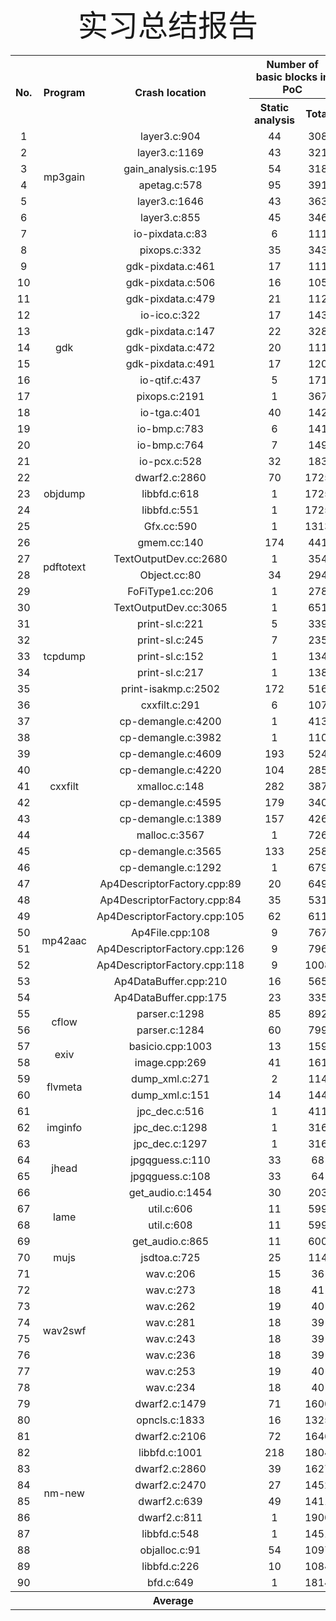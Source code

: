 <div align='center' ><font size='70'>实习总结报告</font></div>
<html>
<table align="center">
  <tr>
    <th rowspan="2">No.</th>
    <th rowspan="2">Program</th>
    <th rowspan="2">Crash location</th>
    <th colspan="2">Number of basic blocks in PoC</th>
    <th rowspan="2">Rate</th>
  </tr>
  <tr>
    <th>Static analysis</th>
    <th>Total</th>
  </tr>
  <tr>
    <td valign="middle" align="center">1</td>
    <td rowspan="6" valign="middle" align="center">mp3gain</td>
    <td valign="middle" align="center">layer3.c:904</td>
    <td valign="middle" align="center">44</td>
    <td valign="middle" align="center">308</td>
    <td valign="middle" align="center">14.29%</td>
  </tr>
  <tr>
    <td valign="middle" align="center">2</td>
    <td valign="middle" align="center">layer3.c:1169</td>
    <td valign="middle" align="center">43</td>
    <td valign="middle" align="center">321</td>
    <td valign="middle" align="center">13.40%</td>
  </tr>
  <tr>
    <td valign="middle" align="center">3</td>
    <td valign="middle" align="center">gain_analysis.c:195</td>
    <td valign="middle" align="center">54</td>
    <td valign="middle" align="center">318</td>
    <td valign="middle" align="center">16.98%</td>
  </tr>
  <tr>
    <td valign="middle" align="center">4</td>
    <td valign="middle" align="center">apetag.c:578</td>
    <td valign="middle" align="center">95</td>
    <td valign="middle" align="center">391</td>
    <td valign="middle" align="center">24.30%</td>
  </tr>
  <tr>
    <td valign="middle" align="center">5</td>
    <td valign="middle" align="center">layer3.c:1646</td>
    <td valign="middle" align="center">43</td>
    <td valign="middle" align="center">363</td>
    <td valign="middle" align="center">11.85%</td>
  </tr>
  <tr>
    <td valign="middle" align="center">6</td>
    <td valign="middle" align="center">layer3.c:855</td>
    <td valign="middle" align="center">45</td>
    <td valign="middle" align="center">346</td>
    <td valign="middle" align="center">13.01%</td>
  <tr>
    <td valign="middle" align="center">7</td>
    <td rowspan="15" valign="middle" align="center">gdk</td>
    <td valign="middle" align="center">io-pixdata.c:83</td>
    <td valign="middle" align="center">6</td>
    <td valign="middle" align="center">111</td>
    <td valign="middle" align="center">5.41%</td>
  </tr>
    <tr>
    <td valign="middle" align="center">8</td>
    <td valign="middle" align="center">pixops.c:332</td>
    <td valign="middle" align="center">35</td>
    <td valign="middle" align="center">343</td>
    <td valign="middle" align="center">10.20%</td>
  </tr>
    <tr>
    <td valign="middle" align="center">9</td>
    <td valign="middle" align="center">gdk-pixdata.c:461</td>
    <td valign="middle" align="center">17</td>
    <td valign="middle" align="center">111</td>
    <td valign="middle" align="center">15.32%</td>
  </tr>
  <tr>
    <td valign="middle" align="center">10</td>
    <td valign="middle" align="center">gdk-pixdata.c:506</td>
    <td valign="middle" align="center">16</td>
    <td valign="middle" align="center">105</td>
    <td valign="middle" align="center">15.24%</td>
  </tr>
  <tr>
    <td valign="middle" align="center">11</td>
    <td valign="middle" align="center">gdk-pixdata.c:479</td>
    <td valign="middle" align="center">21</td>
    <td valign="middle" align="center">112</td>
    <td valign="middle" align="center">18.75%</td>
  </tr>
  <tr>
    <td valign="middle" align="center">12</td>
    <td valign="middle" align="center">io-ico.c:322</td>
    <td valign="middle" align="center">17</td>
    <td valign="middle" align="center">143</td>
    <td valign="middle" align="center">11.89%</td>
  </tr>
  <tr>
    <td valign="middle" align="center">13</td>
    <td valign="middle" align="center">gdk-pixdata.c:147</td>
    <td valign="middle" align="center">22</td>
    <td valign="middle" align="center">328</td>
    <td valign="middle" align="center">6.71%</td>
  </tr>
  <tr>
    <td valign="middle" align="center">14</td>
    <td valign="middle" align="center">gdk-pixdata.c:472</td>
    <td valign="middle" align="center">20</td>
    <td valign="middle" align="center">111</td>
    <td valign="middle" align="center">18.02%</td>
  </tr>
  <tr>
    <td valign="middle" align="center">15</td>
    <td valign="middle" align="center">gdk-pixdata.c:491</td>
    <td valign="middle" align="center">17</td>
    <td valign="middle" align="center">120</td>
    <td valign="middle" align="center">14.17%</td>
  </tr>
  <tr>
    <td valign="middle" align="center">16</td>
    <td valign="middle" align="center">io-qtif.c:437</td>
    <td valign="middle" align="center">5</td>
    <td valign="middle" align="center">171</td>
    <td valign="middle" align="center">2.92%</td>
  </tr>
  <tr>
    <td valign="middle" align="center">17</td>
    <td valign="middle" align="center">pixops.c:2191</td>
    <td valign="middle" align="center">1</td>
    <td valign="middle" align="center">367</td>
    <td valign="middle" align="center">0.27%</td>
  </tr>
  <tr>
    <td valign="middle" align="center">18</td>
    <td valign="middle" align="center">io-tga.c:401</td>
    <td valign="middle" align="center">40</td>
    <td valign="middle" align="center">142</td>
    <td valign="middle" align="center">28.17%</td>
  </tr>
  <tr>
    <td valign="middle" align="center">19</td>
    <td valign="middle" align="center">io-bmp.c:783</td>
    <td valign="middle" align="center">6</td>
    <td valign="middle" align="center">141</td>
    <td valign="middle" align="center">4.26%</td>
  </tr>
  <tr>
    <td valign="middle" align="center">20</td>
    <td valign="middle" align="center">io-bmp.c:764</td>
    <td valign="middle" align="center">7</td>
    <td valign="middle" align="center">149</td>
    <td valign="middle" align="center">4.70%</td>
  </tr>
  <tr>
    <td valign="middle" align="center">21</td>
    <td valign="middle" align="center">io-pcx.c:528</td>
    <td valign="middle" align="center">32</td>
    <td valign="middle" align="center">183</td>
    <td valign="middle" align="center">17.49%</td>
  </tr>
    <tr>
    <td valign="middle" align="center">22</td>
    <td rowspan="3" valign="middle" align="center">objdump</td>
    <td valign="middle" align="center">dwarf2.c:2860</td>
    <td valign="middle" align="center">70</td>
    <td valign="middle" align="center">1725</td>
    <td valign="middle" align="center">4.06%</td>
  </tr>
  <tr>
    <td valign="middle" align="center">23</td>
    <td valign="middle" align="center">libbfd.c:618</td>
    <td valign="middle" align="center">1</td>
    <td valign="middle" align="center">1725</td>
    <td valign="middle" align="center">0.06%</td>
  </tr>
  <tr>
    <td valign="middle" align="center">24</td>
    <td valign="middle" align="center">libbfd.c:551</td>
    <td valign="middle" align="center">1</td>
    <td valign="middle" align="center">1725</td>
    <td valign="middle" align="center">0.06%</td>
  </tr>
    <tr>
    <td valign="middle" align="center">25</td>
    <td rowspan="6" valign="middle" align="center">pdftotext</td>
    <td valign="middle" align="center">Gfx.cc:590</td>
    <td valign="middle" align="center">1</td>
    <td valign="middle" align="center">1313</td>
    <td valign="middle" align="center">0.08%</td>
  </tr>
  <tr>
    <td valign="middle" align="center">26</td>
    <td valign="middle" align="center">gmem.cc:140</td>
    <td valign="middle" align="center">174</td>
    <td valign="middle" align="center">441</td>
    <td valign="middle" align="center">39.46%</td>
  </tr>
  <tr>
    <td valign="middle" align="center">27</td>
    <td valign="middle" align="center">TextOutputDev.cc:2680</td>
    <td valign="middle" align="center">1</td>
    <td valign="middle" align="center">354</td>
    <td valign="middle" align="center">0.28%</td>
  </tr>
  <tr>
    <td valign="middle" align="center">28</td>
    <td valign="middle" align="center">Object.cc:80</td>
    <td valign="middle" align="center">34</td>
    <td valign="middle" align="center">294</td>
    <td valign="middle" align="center">11.56%</td>
  </tr>
  <tr>
    <td valign="middle" align="center">29</td>
    <td valign="middle" align="center">FoFiType1.cc:206</td>
    <td valign="middle" align="center">1</td>
    <td valign="middle" align="center">278</td>
    <td valign="middle" align="center">0.36%</td>
  </tr>
  <tr>
    <td valign="middle" align="center">30</td>
    <td valign="middle" align="center">TextOutputDev.cc:3065</td>
    <td valign="middle" align="center">1</td>
    <td valign="middle" align="center">651</td>
    <td valign="middle" align="center">0.15%</td>
  </tr>
    <tr>
    <td valign="middle" align="center">31</td>
    <td rowspan="5" valign="middle" align="center">tcpdump</td>
    <td valign="middle" align="center">print-sl.c:221</td>
    <td valign="middle" align="center">5</td>
    <td valign="middle" align="center">339</td>
    <td valign="middle" align="center">1.47%</td>
  </tr>
  <tr>
    <td valign="middle" align="center">32</td>
    <td valign="middle" align="center">print-sl.c:245</td>
    <td valign="middle" align="center">7</td>
    <td valign="middle" align="center">235</td>
    <td valign="middle" align="center">2.98%</td>
  </tr>
  <tr>
    <td valign="middle" align="center">33</td>
    <td valign="middle" align="center">print-sl.c:152</td>
    <td valign="middle" align="center">1</td>
    <td valign="middle" align="center">134</td>
    <td valign="middle" align="center">0.75%</td>
  </tr>
  <tr>
    <td valign="middle" align="center">34</td>
    <td valign="middle" align="center">print-sl.c:217</td>
    <td valign="middle" align="center">1</td>
    <td valign="middle" align="center">138</td>
    <td valign="middle" align="center">0.72%</td>
  </tr>
  <tr>
    <td valign="middle" align="center">35</td>
    <td valign="middle" align="center">print-isakmp.c:2502</td>
    <td valign="middle" align="center">172</td>
    <td valign="middle" align="center">516</td>
    <td valign="middle" align="center">33.33%</td>
  </tr>
    <tr>
    <td valign="middle" align="center">36</td>
    <td rowspan="11" valign="middle" align="center">cxxfilt</td>
    <td valign="middle" align="center">cxxfilt.c:291</td>
    <td valign="middle" align="center">6</td>
    <td valign="middle" align="center">107</td>
    <td valign="middle" align="center">5.61%</td>
  </tr>
  <tr>
    <td valign="middle" align="center">37</td>
    <td valign="middle" align="center">cp-demangle.c:4200</td>
    <td valign="middle" align="center">1</td>
    <td valign="middle" align="center">413</td>
    <td valign="middle" align="center">0.24%</td>
  </tr>
  <tr>
    <td valign="middle" align="center">38</td>
    <td valign="middle" align="center">cp-demangle.c:3982</td>
    <td valign="middle" align="center">1</td>
    <td valign="middle" align="center">110</td>
    <td valign="middle" align="center">0.91%</td>
  </tr>
  <tr>
    <td valign="middle" align="center">39</td>
    <td valign="middle" align="center">cp-demangle.c:4609</td>
    <td valign="middle" align="center">193</td>
    <td valign="middle" align="center">524</td>
    <td valign="middle" align="center">36.83%</td>
  </tr>
  <tr>
    <td valign="middle" align="center">40</td>
    <td valign="middle" align="center">cp-demangle.c:4220</td>
    <td valign="middle" align="center">104</td>
    <td valign="middle" align="center">285</td>
    <td valign="middle" align="center">36.49%</td>
  </tr>
  <tr>
    <td valign="middle" align="center">41</td>
    <td valign="middle" align="center">xmalloc.c:148</td>
    <td valign="middle" align="center">282</td>
    <td valign="middle" align="center">387</td>
    <td valign="middle" align="center">72.87%</td>
  </tr>
  <tr>
    <td valign="middle" align="center">42</td>
    <td valign="middle" align="center">cp-demangle.c:4595</td>
    <td valign="middle" align="center">179</td>
    <td valign="middle" align="center">340</td>
    <td valign="middle" align="center">52.65%</td>
  </tr>
  <tr>
    <td valign="middle" align="center">43</td>
    <td valign="middle" align="center">cp-demangle.c:1389</td>
    <td valign="middle" align="center">157</td>
    <td valign="middle" align="center">426</td>
    <td valign="middle" align="center">36.85%</td>
  </tr>
  <tr>
    <td valign="middle" align="center">44</td>
    <td valign="middle" align="center">malloc.c:3567</td>
    <td valign="middle" align="center">1</td>
    <td valign="middle" align="center">726</td>
    <td valign="middle" align="center">0.14%</td>
  </tr>
  <tr>
    <td valign="middle" align="center">45</td>
    <td valign="middle" align="center">cp-demangle.c:3565</td>
    <td valign="middle" align="center">133</td>
    <td valign="middle" align="center">258</td>
    <td valign="middle" align="center">51.55%</td>
  </tr>
  <tr>
    <td valign="middle" align="center">46</td>
    <td valign="middle" align="center">cp-demangle.c:1292</td>
    <td valign="middle" align="center">1</td>
    <td valign="middle" align="center">679</td>
    <td valign="middle" align="center">0.15%</td>
  </tr>
    <tr>
    <td valign="middle" align="center">47</td>
    <td rowspan="8" valign="middle" align="center">mp42aac</td>
    <td valign="middle" align="center">Ap4DescriptorFactory.cpp:89</td>
    <td valign="middle" align="center">20</td>
    <td valign="middle" align="center">649</td>
    <td valign="middle" align="center">3.08%</td>
  </tr>
  <tr>
    <td valign="middle" align="center">48</td>
    <td valign="middle" align="center">Ap4DescriptorFactory.cpp:84</td>
    <td valign="middle" align="center">35</td>
    <td valign="middle" align="center">531</td>
    <td valign="middle" align="center">6.59%</td>
  </tr>
  <tr>
    <td valign="middle" align="center">49</td>
    <td valign="middle" align="center">Ap4DescriptorFactory.cpp:105</td>
    <td valign="middle" align="center">62</td>
    <td valign="middle" align="center">611</td>
    <td valign="middle" align="center">10.15%</td>
  </tr>
  <tr>
    <td valign="middle" align="center">50</td>
    <td valign="middle" align="center">Ap4File.cpp:108</td>
    <td valign="middle" align="center">9</td>
    <td valign="middle" align="center">767</td>
    <td valign="middle" align="center">1.17%</td>
  </tr>
  <tr>
    <td valign="middle" align="center">51</td>
    <td valign="middle" align="center">Ap4DescriptorFactory.cpp:126</td>
    <td valign="middle" align="center">9</td>
    <td valign="middle" align="center">796</td>
    <td valign="middle" align="center">1.13%</td>
  </tr>
  <tr>
    <td valign="middle" align="center">52</td>
    <td valign="middle" align="center">Ap4DescriptorFactory.cpp:118</td>
    <td valign="middle" align="center">9</td>
    <td valign="middle" align="center">1008</td>
    <td valign="middle" align="center">0.89%</td>
  </tr>
  <tr>
    <td valign="middle" align="center">53</td>
    <td valign="middle" align="center">Ap4DataBuffer.cpp:210</td>
    <td valign="middle" align="center">16</td>
    <td valign="middle" align="center">565</td>
    <td valign="middle" align="center">2.83%</td>
  </tr>
  <tr>
    <td valign="middle" align="center">54</td>
    <td valign="middle" align="center">Ap4DataBuffer.cpp:175</td>
    <td valign="middle" align="center">23</td>
    <td valign="middle" align="center">335</td>
    <td valign="middle" align="center">6.87%</td>
  </tr>
    <tr>
    <td valign="middle" align="center">55</td>
    <td rowspan="2" valign="middle" align="center">cflow</td>
    <td valign="middle" align="center">parser.c:1298</td>
    <td valign="middle" align="center">85</td>
    <td valign="middle" align="center">892</td>
    <td valign="middle" align="center">9.53%</td>
  </tr>
  <tr>
    <td valign="middle" align="center">56</td>
    <td valign="middle" align="center">parser.c:1284</td>
    <td valign="middle" align="center">60</td>
    <td valign="middle" align="center">799</td>
    <td valign="middle" align="center">7.51%</td>
  </tr>
    <tr>
    <td valign="middle" align="center">57</td>
    <td rowspan="2" valign="middle" align="center">exiv</td>
    <td valign="middle" align="center">basicio.cpp:1003</td>
    <td valign="middle" align="center">13</td>
    <td valign="middle" align="center">159</td>
    <td valign="middle" align="center">8.18%</td>
  </tr>
  <tr>
    <td valign="middle" align="center">58</td>
    <td valign="middle" align="center">image.cpp:269</td>
    <td valign="middle" align="center">41</td>
    <td valign="middle" align="center">161</td>
    <td valign="middle" align="center">25.47%</td>
  </tr>
  <tr>
    <td valign="middle" align="center">59</td>
    <td rowspan="2" valign="middle" align="center">flvmeta</td>
    <td valign="middle" align="center">dump_xml.c:271</td>
    <td valign="middle" align="center">2</td>
    <td valign="middle" align="center">114</td>
    <td valign="middle" align="center">1.75%</td>
  </tr>
  <tr>
    <td valign="middle" align="center">60</td>
    <td valign="middle" align="center">dump_xml.c:151</td>
    <td valign="middle" align="center">14</td>
    <td valign="middle" align="center">144</td>
    <td valign="middle" align="center">9.72%</td>
  </tr>
  <tr>
    <td valign="middle" align="center">61</td>
    <td rowspan="3" valign="middle" align="center">imginfo</td>
    <td valign="middle" align="center">jpc_dec.c:516</td>
    <td valign="middle" align="center">1</td>
    <td valign="middle" align="center">411</td>
    <td valign="middle" align="center">0.24%</td>
  </tr>
  <tr>
    <td valign="middle" align="center">62</td>
    <td valign="middle" align="center">jpc_dec.c:1298</td>
    <td valign="middle" align="center">1</td>
    <td valign="middle" align="center">316</td>
    <td valign="middle" align="center">0.32%</td>
  </tr>
  <tr>
    <td valign="middle" align="center">63</td>
    <td valign="middle" align="center">jpc_dec.c:1297</td>
    <td valign="middle" align="center">1</td>
    <td valign="middle" align="center">316</td>
    <td valign="middle" align="center">0.32%</td>
  </tr>
    <tr>
    <td valign="middle" align="center">64</td>
    <td rowspan="2" valign="middle" align="center">jhead</td>
    <td valign="middle" align="center">jpgqguess.c:110</td>
    <td valign="middle" align="center">33</td>
    <td valign="middle" align="center">68</td>
    <td valign="middle" align="center">48.53%</td>
  </tr>
  <tr>
    <td valign="middle" align="center">65</td>
    <td valign="middle" align="center">jpgqguess.c:108</td>
    <td valign="middle" align="center">33</td>
    <td valign="middle" align="center">64</td>
    <td valign="middle" align="center">51.56%</td>
  </tr>
    <tr>
    <td valign="middle" align="center">66</td>
    <td rowspan="4" valign="middle" align="center">lame</td>
    <td valign="middle" align="center">get_audio.c:1454</td>
    <td valign="middle" align="center">30</td>
    <td valign="middle" align="center">203</td>
    <td valign="middle" align="center">14.78%</td>
  </tr>
  <tr>
    <td valign="middle" align="center">67</td>
    <td valign="middle" align="center">util.c:606</td>
    <td valign="middle" align="center">11</td>
    <td valign="middle" align="center">599</td>
    <td valign="middle" align="center">1.84%</td>
  </tr>
  <tr>
    <td valign="middle" align="center">68</td>
    <td valign="middle" align="center">util.c:608</td>
    <td valign="middle" align="center">11</td>
    <td valign="middle" align="center">599</td>
    <td valign="middle" align="center">1.84%</td>
  </tr>
  <tr>
    <td valign="middle" align="center">69</td>
    <td valign="middle" align="center">get_audio.c:865</td>
    <td valign="middle" align="center">11</td>
    <td valign="middle" align="center">600</td>
    <td valign="middle" align="center">1.83%</td>
  </tr>
    <tr>
    <td valign="middle" align="center">70</td>
    <td rowspan="1" valign="middle" align="center">mujs</td>
    <td valign="middle" align="center">jsdtoa.c:725</td>
    <td valign="middle" align="center">25</td>
    <td valign="middle" align="center">114</td>
    <td valign="middle" align="center">21.93%</td>
  </tr>
    <tr>
    <td valign="middle" align="center">71</td>
    <td rowspan="8" valign="middle" align="center">wav2swf</td>
    <td valign="middle" align="center">wav.c:206</td>
    <td valign="middle" align="center">15</td>
    <td valign="middle" align="center">36</td>
    <td valign="middle" align="center">41.67%</td>
  </tr>
  <tr>
    <td valign="middle" align="center">72</td>
    <td valign="middle" align="center">wav.c:273</td>
    <td valign="middle" align="center">18</td>
    <td valign="middle" align="center">41</td>
    <td valign="middle" align="center">43.90%</td>
  </tr>
  <tr>
    <td valign="middle" align="center">73</td>
    <td valign="middle" align="center">wav.c:262</td>
    <td valign="middle" align="center">19</td>
    <td valign="middle" align="center">40</td>
    <td valign="middle" align="center">47.50%</td>
  </tr>
  <tr>
    <td valign="middle" align="center">74</td>
    <td valign="middle" align="center">wav.c:281</td>
    <td valign="middle" align="center">18</td>
    <td valign="middle" align="center">39</td>
    <td valign="middle" align="center">46.15%</td>
  </tr>
  <tr>
    <td valign="middle" align="center">75</td>
    <td valign="middle" align="center">wav.c:243</td>
    <td valign="middle" align="center">18</td>
    <td valign="middle" align="center">39</td>
    <td valign="middle" align="center">46.15%</td>
  </tr>
  <tr>
    <td valign="middle" align="center">76</td>
    <td valign="middle" align="center">wav.c:236</td>
    <td valign="middle" align="center">18</td>
    <td valign="middle" align="center">39</td>
    <td valign="middle" align="center">46.15%</td>
  </tr>
  <tr>
    <td valign="middle" align="center">77</td>
    <td valign="middle" align="center">wav.c:253</td>
    <td valign="middle" align="center">19</td>
    <td valign="middle" align="center">40</td>
    <td valign="middle" align="center">47.50%</td>
  </tr>
  <tr>
    <td valign="middle" align="center">78</td>
    <td valign="middle" align="center">wav.c:234</td>
    <td valign="middle" align="center">18</td>
    <td valign="middle" align="center">40</td>
    <td valign="middle" align="center">45.00%</td>
  </tr>
    <tr>
    <td valign="middle" align="center">79</td>
    <td rowspan="12" valign="middle" align="center">nm-new</td>
    <td valign="middle" align="center">dwarf2.c:1479</td>
    <td valign="middle" align="center">71</td>
    <td valign="middle" align="center">1600</td>
    <td valign="middle" align="center">4.44%</td>
  </tr>
  <tr>
    <td valign="middle" align="center">80</td>
    <td valign="middle" align="center">opncls.c:1833</td>
    <td valign="middle" align="center">16</td>
    <td valign="middle" align="center">1325</td>
    <td valign="middle" align="center">1.21%</td>
  </tr>
  <tr>
    <td valign="middle" align="center">81</td>
    <td valign="middle" align="center">dwarf2.c:2106</td>
    <td valign="middle" align="center">72</td>
    <td valign="middle" align="center">1646</td>
    <td valign="middle" align="center">4.37%</td>
  </tr>
  <tr>
    <td valign="middle" align="center">82</td>
    <td valign="middle" align="center">libbfd.c:1001</td>
    <td valign="middle" align="center">218</td>
    <td valign="middle" align="center">1804</td>
    <td valign="middle" align="center">12.08%</td>
  </tr>
  <tr>
    <td valign="middle" align="center">83</td>
    <td valign="middle" align="center">dwarf2.c:2860</td>
    <td valign="middle" align="center">39</td>
    <td valign="middle" align="center">1627</td>
    <td valign="middle" align="center">2.40%</td>
  </tr>
  <tr>
    <td valign="middle" align="center">84</td>
    <td valign="middle" align="center">dwarf2.c:2470</td>
    <td valign="middle" align="center">27</td>
    <td valign="middle" align="center">1452</td>
    <td valign="middle" align="center">1.86%</td>
  </tr>
  <tr>
    <td valign="middle" align="center">85</td>
    <td valign="middle" align="center">dwarf2.c:639</td>
    <td valign="middle" align="center">49</td>
    <td valign="middle" align="center">1411</td>
    <td valign="middle" align="center">3.47%</td>
  </tr>
  <tr>
    <td valign="middle" align="center">86</td>
    <td valign="middle" align="center">dwarf2.c:811</td>
    <td valign="middle" align="center">1</td>
    <td valign="middle" align="center">1900</td>
    <td valign="middle" align="center">0.05%</td>
  </tr>
  <tr>
    <td valign="middle" align="center">87</td>
    <td valign="middle" align="center">libbfd.c:548</td>
    <td valign="middle" align="center">1</td>
    <td valign="middle" align="center">1451</td>
    <td valign="middle" align="center">0.07%</td>
  </tr>
  <tr>
    <td valign="middle" align="center">88</td>
    <td valign="middle" align="center">objalloc.c:91</td>
    <td valign="middle" align="center">54</td>
    <td valign="middle" align="center">1097</td>
    <td valign="middle" align="center">4.92%</td>
  </tr>
  <tr>
    <td valign="middle" align="center">89</td>
    <td valign="middle" align="center">libbfd.c:226</td>
    <td valign="middle" align="center">10</td>
    <td valign="middle" align="center">1084</td>
    <td valign="middle" align="center">0.92%</td>
  </tr>
  <tr>
    <td valign="middle" align="center">90</td>
    <td valign="middle" align="center">bfd.c:649</td>
    <td valign="middle" align="center">1</td>
    <td valign="middle" align="center">1814</td>
    <td valign="middle" align="center">0.06%</td>
  </tr>
  <tr>
    <th colspan="5" valign="middle" align="center">Average</th>
    <td valign="middle" align="center">6.65%</td>
  </tr>
</table>
</html>
